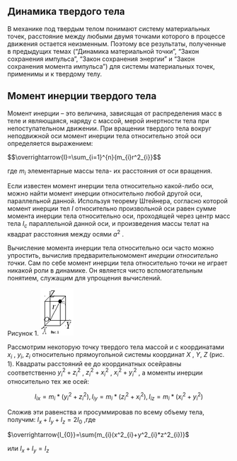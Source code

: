 ## __Динамика твердого тела__ ##
В механике под твердым телом понимают систему материальных точек, расстояние между любыми двумя точками которого в процессе движения остается неизменным. Поэтому все результаты, полученные в предыдущих темах (“Динамика материальной точки”, “Закон сохранения импульса”, “Закон сохранения энергии” и “Закон сохранения момента импульса”) для системы материальных точек, применимы и к твердому телу.

## __Момент инерции твердого тела__ ##
Момент инерции – это величина, зависящая от распределения масс в теле и являющаяся, наряду с массой, мерой инертности тела при непоступательном движении. При вращении твердого тела вокруг неподвижной оси момент инерции тела относительно этой оси определяется выражением:

$$\overrightarrow{I}=\sum_{i=1}^{n}\{m_{i}r^2_{i}}$$ 

где $m_i$ элементарные массы тела- их расстояния от оси вращения.

Если известен момент инерции тела относительно какой-либо оси, можно найти момент инерции относительно любой другой оси, параллельной данной. Используя теорему Штейнера, согласно которой момент инерции тел $I$ относительно произвольной оси равен сумме момента инерции тела относительно оси, проходящей через центр масс тела $I_c$ параллельной данной оси, и произведения массы телат на квадрат расстояния между осями $a^2$ .

Вычисление момента инерции тела относительно оси часто можно упростить, вычислив предварительномомент _инерции относительно точки_. Сам по себе момент инерции тела относительно точки не играет никакой роли в динамике. Он является чисто вспомогательным понятием, служащим для упрощения вычислений.

Рисунок 1.
![](https://github.com/Milanistov/DZhome/blob/main/img-SiLlH8.png)

Рассмотрим некоторую точку твердого тела массой и с координатами $x_i$ , $y_i$, $z_i$ относительно прямоугольной системы координат $X$ , $Y$, $Z$ (рис. 1). Квадраты расстояний ее до координатных осейравны соответственно $y^2_i+z^2_i$ , $z^2_i+x^2_i$ , $x^2_i+y^2_i$ , а моменты инерции относительно тех же осей:

$$I_{ix}=m_i*(y^2_i+z^2_i),I_{iy}=m_i*(z^2_i+x^2_i),I_{iz}=m_i*(x^2_i+y^2_i)$$

Сложив эти равенства и просуммировав по всему объему тела, получим: $I_x+I_y+I_z=2I_0$ ,где 

$\overrightarrow{I_{0}}=\sum\{m_{i}(x^2_{i}+y^2_{i}*z^2_{i})}$

или $I_x+I_y=I_z$





